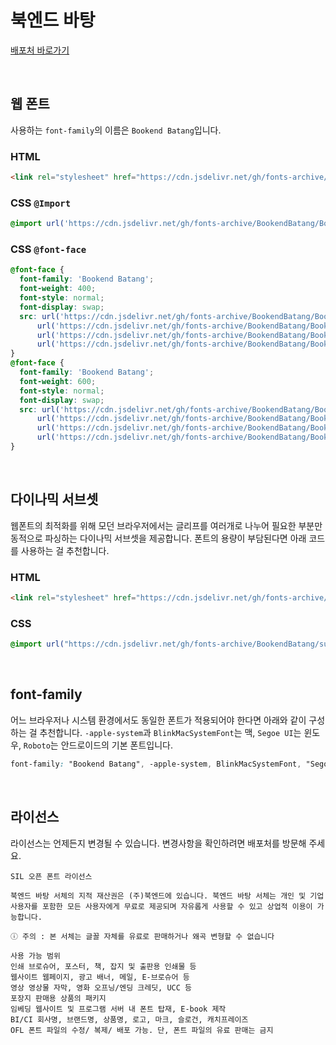 # 북엔드 바탕

[배포처 바로가기](https://www.bookend.tech/font)

&nbsp;

## 웹 폰트

사용하는 `font-family`의 이름은 `Bookend Batang`입니다.

### HTML

```html
<link rel="stylesheet" href="https://cdn.jsdelivr.net/gh/fonts-archive/BookendBatang/BookendBatang.css" type="text/css"/>
```

### CSS `@Import`

```css
@import url('https://cdn.jsdelivr.net/gh/fonts-archive/BookendBatang/BookendBatang.css');
```

### CSS `@font-face`

```css
@font-face {
  font-family: 'Bookend Batang';
  font-weight: 400;
  font-style: normal;
  font-display: swap;
  src: url('https://cdn.jsdelivr.net/gh/fonts-archive/BookendBatang/BookendBatang-Regular.woff2') format('woff2'),
      url('https://cdn.jsdelivr.net/gh/fonts-archive/BookendBatang/BookendBatang-Regular.woff') format('woff'),
      url('https://cdn.jsdelivr.net/gh/fonts-archive/BookendBatang/BookendBatang-Regular.otf') format('opentype'),
      url('https://cdn.jsdelivr.net/gh/fonts-archive/BookendBatang/BookendBatang-Regular.ttf') format('truetype');
}
@font-face {
  font-family: 'Bookend Batang';
  font-weight: 600;
  font-style: normal;
  font-display: swap;
  src: url('https://cdn.jsdelivr.net/gh/fonts-archive/BookendBatang/BookendBatang-SemiBold.woff2') format('woff2'),
      url('https://cdn.jsdelivr.net/gh/fonts-archive/BookendBatang/BookendBatang-SemiBold.woff') format('woff'),
      url('https://cdn.jsdelivr.net/gh/fonts-archive/BookendBatang/BookendBatang-SemiBold.otf') format('opentype'),
      url('https://cdn.jsdelivr.net/gh/fonts-archive/BookendBatang/BookendBatang-SemiBold.ttf') format('truetype');
}
```

&nbsp;

## 다이나믹 서브셋

웹폰트의 최적화를 위해 모던 브라우저에서는 글리프를 여러개로 나누어 필요한 부분만 동적으로 파싱하는 다이나믹 서브셋을 제공합니다. 폰트의 용량이 부담된다면 아래 코드를 사용하는 걸 추천합니다.

### HTML

```html
<link rel="stylesheet" href="https://cdn.jsdelivr.net/gh/fonts-archive/BookendBatang/subsets/BookendBatang-dynamic-subset.css" type="text/css"/>
```

### CSS

```css
@import url("https://cdn.jsdelivr.net/gh/fonts-archive/BookendBatang/subsets/BookendBatang-dynamic-subset.css");
```

&nbsp;

## font-family

어느 브라우저나 시스템 환경에서도 동일한 폰트가 적용되어야 한다면 아래와 같이 구성하는 걸 추천합니다. `-apple-system`과 `BlinkMacSystemFont`는 맥, `Segoe UI`는 윈도우, `Roboto`는 안드로이드의 기본 폰트입니다.

```css
font-family: "Bookend Batang", -apple-system, BlinkMacSystemFont, "Segoe UI",Roboto, Oxygen, Ubuntu, Cantarell, "Open Sans", "Helvetica Neue", sans-serif;
```

&nbsp;

## 라이선스

라이선스는 언제든지 변경될 수 있습니다. 변경사항을 확인하려면 배포처를 방문해 주세요.

```
SIL 오픈 폰트 라이선스

북엔드 바탕 서체의 지적 재산권은 (주)북엔드에 있습니다. 북엔드 바탕 서체는 개인 및 기업 사용자를 포함한 모든 사용자에게 무료로 제공되며 자유롭게 사용할 수 있고 상업적 이용이 가능합니다.

ⓘ 주의 : 본 서체는 글꼴 자체를 유료로 판매하거나 왜곡 변형할 수 없습니다

사용 가능 범위
인쇄 브로슈어, 포스터, 책, 잡지 및 출판용 인쇄물 등
웹사이트 웹페이지, 광고 배너, 메일, E-브로슈어 등
영상 영상물 자막, 영화 오프닝/엔딩 크레딧, UCC 등
포장지 판매용 상품의 패키지
임베딩 웹사이트 및 프로그램 서버 내 폰트 탑재, E-book 제작
BI/CI 회사명, 브랜드명, 상품명, 로고, 마크, 슬로건, 캐치프레이즈
OFL 폰트 파일의 수정/ 복제/ 배포 가능. 단, 폰트 파일의 유료 판매는 금지
```
